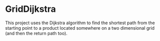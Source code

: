 # GridDijkstra

This project uses the Dijkstra algorithm to find the shortest path from the starting point to a product located somewhere on a two dimensional grid (and then the return path too).
